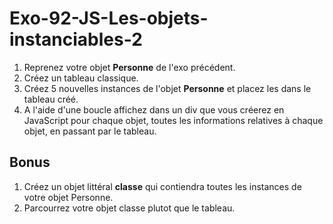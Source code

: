 # Exo-92-JS-Les-objets-instanciables-2

1. Reprenez votre objet **Personne** de l'exo précédent.
2. Créez un tableau classique.
3. Créez 5 nouvelles instances de l'objet **Personne** et placez les dans le tableau créé.
4. A l'aide d'une boucle affichez dans un div que vous créerez en JavaScript pour chaque objet, toutes les informations relatives à chaque objet, en passant par le tableau.

## Bonus
1. Créez un objet littéral **classe** qui contiendra toutes les instances de votre objet Personne.
2. Parcourrez votre objet classe plutot que le tableau.